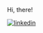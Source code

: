 
Hi, there!

<a href="https://www.linkedin.com/in/iliya-donev-947b2b137/"><img src="https://image.similarpng.com/very-thumbnail/2020/05/Golden-Linkedin-icon-png.png" alt='linkedin'/></a>
